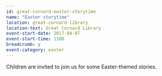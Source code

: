 ```yaml
---
id: great-cornard-easter-storytime
name: "Easter storytime"
location: great-cornard-library
location-text: Great Cornard Library
event-start-date: 2017-04-07
event-start-time: 1100
breadcrumb: y
event-category: easter
---
```


Children are invited to join us for some Easter-themed stories.
